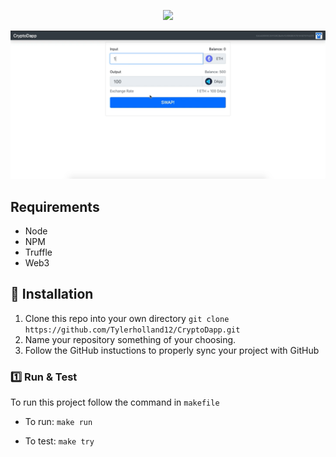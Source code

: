 <p align="center">
    <img src="Desktop/logo.png"> 
</p>

![alt text](https://github.com/Tylerholland12/CryptoDapp/blob/main/DApp.png?raw=true)

## Requirements 
- Node
- NPM
- Truffle
- Web3


## 🏁 Installation

1. Clone this repo into your own directory `git clone https://github.com/Tylerholland12/CryptoDapp.git`
1. Name your repository something of your choosing. 
1. Follow the GitHub instuctions to properly sync your project with GitHub

### 1️⃣ Run & Test
To run this project follow the command in `makefile`

- To run:
`make run`

- To test:
`make try`
